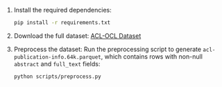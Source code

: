 1. Install the required dependencies:
    ```bash
    pip install -r requirements.txt
    ```

2. Download the full dataset:
    [ACL-OCL Dataset](https://huggingface.co/datasets/WINGNUS/ACL-OCL/resolve/main/acl-publication-info.74k.v2.parquet)

3. Preprocess the dataset:
    Run the preprocessing script to generate `acl-publication-info.64k.parquet`, which contains rows with non-null `abstract` and `full_text` fields:
    ```bash
    python scripts/preprocess.py
    ```